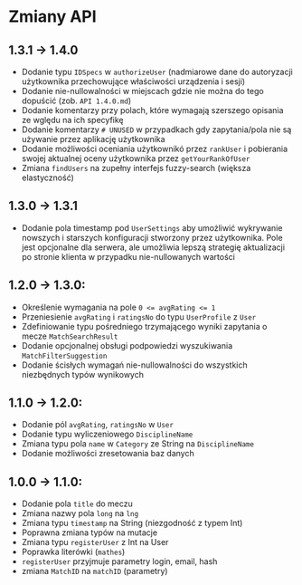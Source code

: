 # Zmiany API

## 1.3.1 -> 1.4.0
  
  * Dodanie typu `IDSpecs` w `authorizeUser` (nadmiarowe dane do autoryzacji użytkownika przechowujące właściwości urządzenia i sesji)
  * Dodanie nie-nullowalności w miejscach gdzie nie można do tego dopuścić (zob. `API 1.4.0.md`)
  * Dodanie komentarzy przy polach, które wymagają szerszego opisania ze wględu na ich specyfikę
  * Dodanie komentarzy `# UNUSED` w przypadkach gdy zapytania/pola nie są używanie przez aplikację użytkownika
  * Dodanie możliwości oceniania użytkownikó przez `rankUser` i pobierania swojej aktualnej oceny użytkownika przez `getYourRankOfUser`
  * Zmiana `findUsers` na zupełny interfejs fuzzy-search (większa elastyczność)

## 1.3.0 -> 1.3.1
 
 * Dodanie pola timestamp pod `UserSettings` aby umożliwić wykrywanie nowszych i starszych
konfiguracji stworzony przez użytkownika. Pole jest opcjonalne dla serwera, ale umożliwia lepszą
strategię aktualizacji po stronie klienta w przypadku nie-nullowanych wartości

## 1.2.0 -> 1.3.0:

 * Określenie wymagania na pole `0 <= avgRating <= 1`
 * Przeniesienie `avgRating` i `ratingsNo` do typu `UserProfile` z `User`
 * Zdefiniowanie typu pośredniego trzymającego wyniki zapytania o mecze `MatchSearchResult`
 * Dodanie opcjonalnej obsługi podpowiedzi wyszukiwania `MatchFilterSuggestion`
 * Dodanie ścisłych wymagań nie-nullowalności do wszystkich niezbędnych typów wynikowych

## 1.1.0 -> 1.2.0:
 
 * Dodanie pól `avgRating`, `ratingsNo` w `User`
 * Dodanie typu wyliczeniowego `DisciplineName`
 * Zmiana typu pola `name` w `Category` ze String na `DisciplineName`
 * Dodanie możliwości zresetowania baz danych

## 1.0.0 -> 1.1.0:
 
 * Dodanie pola `title` do meczu
 * Zmiana nazwy pola `long` na `lng`
 * Zmiana typu `timestamp` na String (niezgodność z typem Int)
 * Poprawna zmiana typów na mutacje
 * Zmiana typu `registerUser` z Int na User
 * Poprawka literówki (`mathes`)
 * `registerUser` przyjmuje parametry login, email, hash
 * zmiana `MatchID` na `matchID` (parametry)
 
